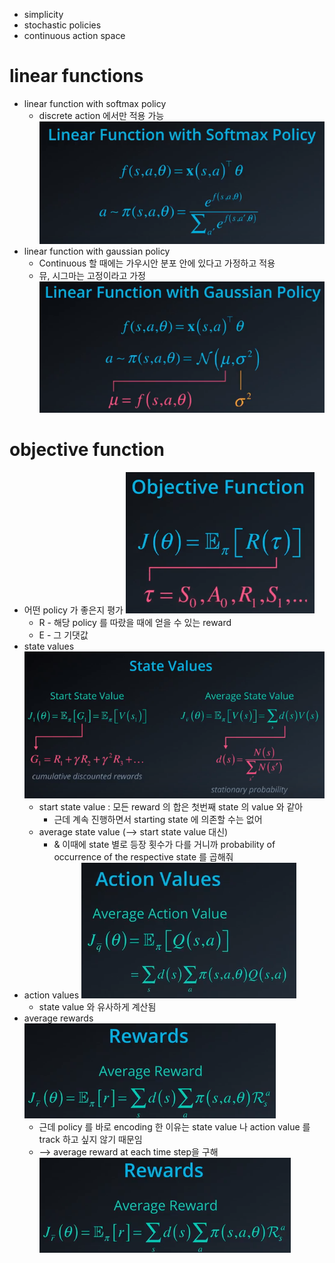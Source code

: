 * simplicity
* stochastic policies
* continuous action space

# linear functions
* linear function with softmax policy
	* discrete action 에서만 적용 가능
	![lf_with_softmax](image/7_1.png "lf_with_softmax")
* linear function with gaussian policy
	* Continuous 할 때에는 가우시안 분포 안에 있다고 가정하고 적용
	* 뮤, 시그마는 고정이라고 가정
	![lf_with_gaussian](image/7_2.png "lf_with_gaussian")
# objective function
* 어떤 policy 가 좋은지 평가
![objective_function](image/7_3.png "objective_function")
	* R - 해당 policy 를 따랐을 때에 얻을 수 있는 reward
	* E - 그 기댓값
* state values
	![state_values](image/7_4.png "state_values")
	* start state value : 모든 reward 의 합은 첫번째 state 의 value 와 같아
		* 근데 계속 진행하면서 starting state 에 의존할 수는 없어
	* average state value (--> start state value 대신)
		* & 이때에 state 별로 등장 횟수가 다를 거니까 probability of occurrence of the respective state 를 곱해줘
* action values
	![action_values](image/7_5.png "action_values")
	* state value 와 유사하게 계산됨
* average rewards
	![average_reward](image/7_6.png "average_reward")
	* 근데 policy 를 바로 encoding 한 이유는 state value 나 action value 를 track 하고 싶지 않기 때문임
	* --> average reward at each time step을 구해
![summary](image/7_6.png "summary")